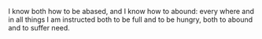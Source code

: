 I know both how to be abased, and I know how to abound: every where and in all things I am instructed both to be full and to be hungry, both to abound and to suffer need.
